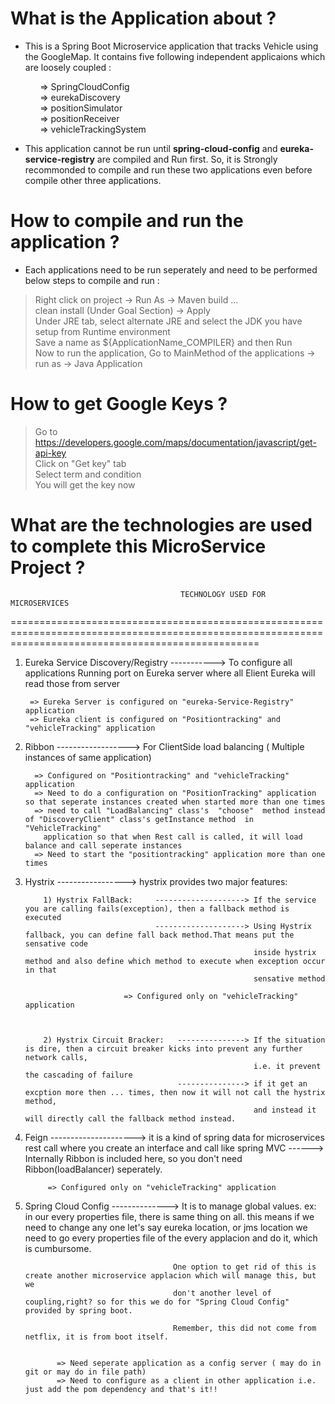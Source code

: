 # What is the Application about ? </br>
- This is a Spring Boot Microservice application that tracks Vehicle using the GoogleMap. It contains five following independent applicaions which are loosely coupled : </br>

&nbsp;&nbsp;&nbsp;&nbsp;&nbsp;&nbsp;&nbsp;&nbsp;&nbsp;&nbsp;&nbsp; => SpringCloudConfig</br>
&nbsp;&nbsp;&nbsp;&nbsp;&nbsp;&nbsp;&nbsp;&nbsp;&nbsp;&nbsp;&nbsp; => eurekaDiscovery </br>
&nbsp;&nbsp;&nbsp;&nbsp;&nbsp;&nbsp;&nbsp;&nbsp;&nbsp;&nbsp;&nbsp; => positionSimulator </br>
&nbsp;&nbsp;&nbsp;&nbsp;&nbsp;&nbsp;&nbsp;&nbsp;&nbsp;&nbsp;&nbsp; => positionReceiver </br>
&nbsp;&nbsp;&nbsp;&nbsp;&nbsp;&nbsp;&nbsp;&nbsp;&nbsp;&nbsp;&nbsp; => vehicleTrackingSystem </br>

- This application cannot be run until <strong>spring-cloud-config</strong> and <strong>eureka-service-registry</strong> are compiled and Run first. So, it is Strongly recommonded to compile and run these two applications even before compile other three applications. </br>

# How to compile and run the application ?
- Each applications need to be run seperately and need to be performed below steps to compile and run : </br>
> Right click on project -> Run As -> Maven build ... </br>
> clean install (Under Goal Section) -> Apply </br>
> Under JRE tab, select alternate JRE and select the JDK you have setup from Runtime environment </br>
> Save a name as ${ApplicationName_COMPILER} and then Run </br>
> Now to run the application, Go to MainMethod of the applications -> run as -> Java Application </br>

# How to get Google Keys ? </br>
> Go to https://developers.google.com/maps/documentation/javascript/get-api-key </br>
> Click on "Get key" tab </br>
> Select term and condition </br>
> You will get the key now </br>

# What are the technologies are used to complete this MicroService Project ? </br>











                                          TECHNOLOGY USED FOR MICROSERVICES
=======================================================================================================================================================

1) Eureka Service Discovery/Registry -----------> To configure all applications Running port on Eureka server where all Elient Eureka will 
                                                  read those from server 
                                                  
        => Eureka Server is configured on "eureka-Service-Registry" application     
        => Eureka client is configured on "Positiontracking" and "vehicleTracking" application
                                          
        
                                                  
                                                  
2) Ribbon ------------------> For ClientSide load balancing ( Multiple instances of same application)

         => Configured on "Positiontracking" and "vehicleTracking" application 
         => Need to do a configuration on "PositionTracking" application so that seperate instances created when started more than one times
         => need to call "LoadBalancing" class's  "choose"  method instead of "DiscoveryClient" class's getInstance method  in "VehicleTracking"
           application so that when Rest call is called, it will load balance and call seperate instances 
         => Need to start the "positiontracking" application more than one times





3) Hystrix -----------------> hystrix provides two major features:

           1) Hystrix FallBack:     --------------------> If the service you are calling fails(exception), then a fallback method is executed
                                    --------------------> Using Hystrix fallback, you can define fall back method.That means put the sensative code 
                                                          inside hystrix method and also define which method to execute when exception occur in that 
                                                          sensative method
                                  
                             => Configured only on "vehicleTracking" application 
                             


           2) Hystrix Circuit Bracker:   ---------------> If the situation is dire, then a circuit breaker kicks into prevent any further network calls,
                                                          i.e. it prevent the cascading of failure
                                         ---------------> if it get an excption more then ... times, then now it will not call the hystrix method, 
                                                          and instead it will directly call the fallback method instead.     
                                                          
                                                                    
                                                          
4) Feign ---------------------> it is a kind of spring data for microservices rest call where you create an interface and call like spring MVC
                        ------> Internally Ribbon is included here, so you don't need Ribbon(loadBalancer) seperately.

            => Configured only on "vehicleTracking" application          
           


5) Spring Cloud Config -------------->  It is to manage global values. ex: in our every properties file, there is same thing on all. this 
                                        means if we need to change any one let's  say eureka location, or jms location we need to go every
                                        properties file of the every applacion and do it, which is cumbursome.
                                        
                                        One option to get rid of this is create another microservice applacion which will manage this, but we
                                        don't another level of coupling,right? so for this we do for "Spring Cloud Config" provided by spring boot.
                                        
                                        Remember, this did not come from netflix, it is from boot itself.
                                        

              => Need seperate application as a config server ( may do in git or may do in file path)
              => Need to configure as a client in other application i.e. just add the pom dependency and that's it!!








